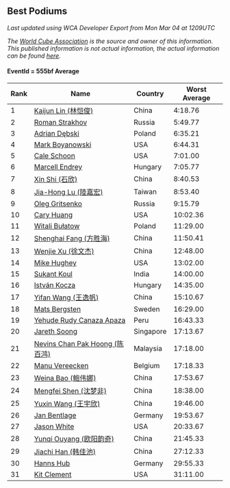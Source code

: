 ## Best Podiums

*Last updated using WCA Developer Export from Mon Mar 04 at 1209UTC*

*The [World Cube Association](https://www.worldcubeassociation.org) is the source and owner of this information. This published information is not actual information, the actual information can be found [here](https://www.worldcubeassociation.org/results).*

#### EventId = 555bf Average

|Rank|Name|Country|Worst Average|  
|--|--|--|--|  
|1|[Kaijun Lin (林恺俊)](https://www.worldcubeassociation.org/persons/2013LINK01)|China|4:18.76|  
|2|[Roman Strakhov](https://www.worldcubeassociation.org/persons/2012STRA02)|Russia|5:49.77|  
|3|[Adrian Dębski](https://www.worldcubeassociation.org/persons/2017DEBS01)|Poland|6:35.21|  
|4|[Mark Boyanowski](https://www.worldcubeassociation.org/persons/2014BOYA01)|USA|6:44.31|  
|5|[Cale Schoon](https://www.worldcubeassociation.org/persons/2014SCHO02)|USA|7:01.00|  
|6|[Marcell Endrey](https://www.worldcubeassociation.org/persons/2007ENDR01)|Hungary|7:05.77|  
|7|[Xin Shi (石欣)](https://www.worldcubeassociation.org/persons/2010SHIX01)|China|8:40.53|  
|8|[Jia-Hong Lu (陸嘉宏)](https://www.worldcubeassociation.org/persons/2007LUJI01)|Taiwan|8:53.40|  
|9|[Oleg Gritsenko](https://www.worldcubeassociation.org/persons/2011GRIT01)|Russia|9:15.79|  
|10|[Cary Huang](https://www.worldcubeassociation.org/persons/2015HUAN48)|USA|10:02.36|  
|11|[Witali Bułatow](https://www.worldcubeassociation.org/persons/2015BUAT01)|Poland|11:29.00|  
|12|[Shenghai Fang (方胜海)](https://www.worldcubeassociation.org/persons/2016FANG01)|China|11:50.41|  
|13|[Wenjie Xu (徐文杰)](https://www.worldcubeassociation.org/persons/2016XUWE02)|China|12:48.00|  
|14|[Mike Hughey](https://www.worldcubeassociation.org/persons/2007HUGH01)|USA|13:02.00|  
|15|[Sukant Koul](https://www.worldcubeassociation.org/persons/2014KOUL01)|India|14:00.00|  
|16|[István Kocza](https://www.worldcubeassociation.org/persons/2005KOCZ01)|Hungary|14:35.00|  
|17|[Yifan Wang (王逸帆)](https://www.worldcubeassociation.org/persons/2017WANY29)|China|15:10.67|  
|18|[Mats Bergsten](https://www.worldcubeassociation.org/persons/2008BERG04)|Sweden|16:29.00|  
|19|[Yehude Rudy Canaza Apaza](https://www.worldcubeassociation.org/persons/2013APAZ01)|Peru|16:43.33|  
|20|[Jareth Soong](https://www.worldcubeassociation.org/persons/2016SOON01)|Singapore|17:13.67|  
|21|[Nevins Chan Pak Hoong (陈百鸿)](https://www.worldcubeassociation.org/persons/2010CHAN20)|Malaysia|17:18.00|  
|22|[Manu Vereecken](https://www.worldcubeassociation.org/persons/2010VERE01)|Belgium|17:18.33|  
|23|[Weina Bao (鲍伟娜)](https://www.worldcubeassociation.org/persons/2015BAOW01)|China|17:53.67|  
|24|[Mengfei Shen (沈梦非)](https://www.worldcubeassociation.org/persons/2018SHEN07)|China|18:38.00|  
|25|[Yuxin Wang (王宇欣)](https://www.worldcubeassociation.org/persons/2009WANG62)|China|19:46.00|  
|26|[Jan Bentlage](https://www.worldcubeassociation.org/persons/2010BENT01)|Germany|19:53.67|  
|27|[Jason White](https://www.worldcubeassociation.org/persons/2016WHIT16)|USA|20:33.67|  
|28|[Yunqi Ouyang (欧阳韵奇)](https://www.worldcubeassociation.org/persons/2007YUNQ01)|China|21:45.33|  
|29|[Jiachi Han (韩佳池)](https://www.worldcubeassociation.org/persons/2014HANJ02)|China|27:12.33|  
|30|[Hanns Hub](https://www.worldcubeassociation.org/persons/2013HUBH01)|Germany|29:55.33|  
|31|[Kit Clement](https://www.worldcubeassociation.org/persons/2008CLEM01)|USA|31:11.00|  
